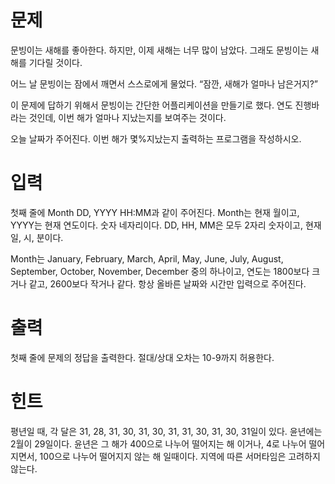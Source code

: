 # 문제
문빙이는 새해를 좋아한다. 하지만, 이제 새해는 너무 많이 남았다. 그래도 문빙이는 새해를 기다릴 것이다.

어느 날 문빙이는 잠에서 깨면서 스스로에게 물었다. “잠깐, 새해가 얼마나 남은거지?”

이 문제에 답하기 위해서 문빙이는 간단한 어플리케이션을 만들기로 했다. 연도 진행바라는 것인데, 이번 해가 얼마나 지났는지를 보여주는 것이다.

오늘 날짜가 주어진다. 이번 해가 몇%지났는지 출력하는 프로그램을 작성하시오.

# 입력
첫째 줄에 Month DD, YYYY HH:MM과 같이 주어진다. Month는 현재 월이고, YYYY는 현재 연도이다. 숫자 네자리이다. DD, HH, MM은 모두 2자리 숫자이고, 현재 일, 시, 분이다.

Month는 January, February, March, April, May, June, July, August, September, October, November, December 중의 하나이고, 연도는 1800보다 크거나 같고, 2600보다 작거나 같다. 항상 올바른 날짜와 시간만 입력으로 주어진다.

# 출력
첫째 줄에 문제의 정답을 출력한다. 절대/상대 오차는 10-9까지 허용한다.

# 힌트
평년일 때, 각 달은 31, 28, 31, 30, 31, 30, 31, 31, 30, 31, 30, 31일이 있다. 윤년에는 2월이 29일이다. 윤년은 그 해가 400으로 나누어 떨어지는 해 이거나, 4로 나누어 떨어지면서, 100으로 나누어 떨어지지 않는 해 일때이다. 지역에 따른 서머타임은 고려하지 않는다.
